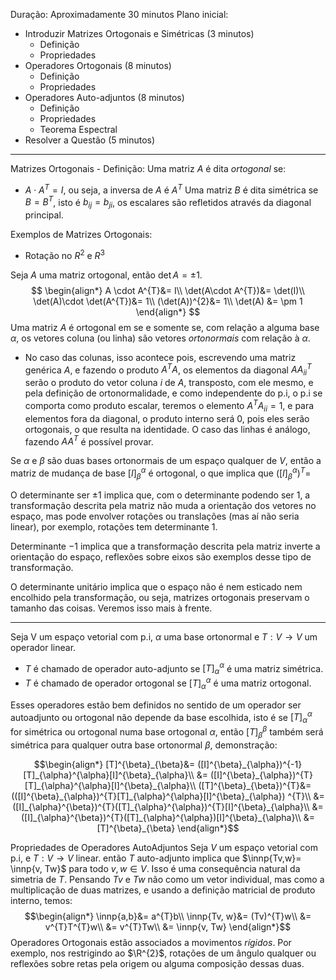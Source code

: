 Duração: Aproximadamente $30$ minutos
Plano inicial:
- Introduzir Matrizes Ortogonais e Simétricas (3 minutos)
	- Definição
	- Propriedades
- Operadores Ortogonais (8 minutos)
	- Definição
	- Propriedades
- Operadores Auto-adjuntos (8 minutos)
	- Definição
	- Propriedades
	- Teorema Espectral 
- Resolver a Questão (5 minutos)
___
Matrizes Ortogonais - Definição:
Uma matriz $A$ é dita *ortogonal* se:
- $A \cdot A^{T}=I$, ou seja, a inversa de $A$ é $A^{T}$
Uma matriz $B$ é dita simétrica se $B = B^{T}$, isto é $b_{ij}=b_{ji}$, os escalares são refletidos através da diagonal principal.

Exemplos de Matrizes Ortogonais:
- Rotação no $R^{2}$ e $R^{3}$

Seja $A$ uma matriz ortogonal, então $\det{A} = \pm 1$.
$$
\begin{align*}
A \cdot A^{T}&= I\\
\det(A\cdot A^{T})&= \det(I)\\
\det(A)\cdot \det(A^{T})&= 1\\
(\det(A))^{2}&= 1\\
\det(A) &= \pm 1
\end{align*}
$$
Uma matriz $A$ é ortogonal em se e somente se, com relação a alguma base $\alpha$, os vetores coluna (ou linha) são vetores *ortonormais* com relação à $\alpha$.
- No caso das colunas, isso acontece pois, escrevendo uma matriz genérica $A$, e fazendo o produto $A^{T}A$, os elementos da diagonal $AA^{T}_{ii}$ serão o produto do vetor coluna $i$ de $A$, transposto, com ele mesmo, e pela definição de ortonormalidade, e como independente do p.i, o p.i se comporta como produto escalar, teremos o elemento $A^{T}A_{ii}= 1$, e para elementos fora da diagonal, o produto interno será $0$, pois eles serão ortogonais, o que resulta na identidade. O caso das linhas é análogo, fazendo $AA^{T}$ é possível provar.

Se $\alpha$ e $\beta$ são duas bases ortonormais de um espaço qualquer de $V$, então a matriz de mudança de base $[I]^{\alpha}_{\beta}$ é ortogonal, o que implica que $([I]^{\alpha}_{\beta})^{T}=$

O determinante ser $\pm 1$ implica que, com o determinante podendo ser $1$, a transformação descrita pela matriz não muda a orientação dos vetores no espaço, mas pode envolver rotações ou translações (mas aí não seria linear), por exemplo, rotações tem determinante $1$.

Determinante $-1$ implica que a transformação descrita pela matriz inverte a orientação do espaço, reflexões sobre eixos são exemplos desse tipo de transformação.

O determinante unitário implica que o espaço não é nem esticado nem encolhido pela transformação, ou seja, matrizes ortogonais preservam o tamanho das coisas. Veremos isso mais à frente.

____
Seja V um espaço vetorial com p.i, $\alpha$ uma base ortonormal e $T:V \rightarrow V$ um operador linear.
- $T$ é chamado de operador auto-adjunto se $[T]^{\alpha}_{\alpha}$ é uma matriz simétrica.
- $T$ é chamado de operador ortogonal se $[T]^{\alpha}_{\alpha}$ é uma matriz ortogonal.

Esses operadores estão bem definidos no sentido de um operador ser autoadjunto ou ortogonal não depende da base escolhida, isto é se $[T]_{\alpha}^{\alpha}$ for simétrica ou ortogonal numa base ortogonal $\alpha$, então $[T]^{\beta}_{\beta}$ também será simétrica para qualquer outra base ortonormal $\beta$, demonstração:

$$\begin{align*}
[T]^{\beta}_{\beta}&= ([I]^{\beta}_{\alpha})^{-1}[T]_{\alpha}^{\alpha}[I]^{\beta}_{\alpha}\\
&= ([I]^{\beta}_{\alpha})^{T}[T]_{\alpha}^{\alpha}[I]^{\beta}_{\alpha}\\
([T]^{\beta}_{\beta})^{T}&=(([I]^{\beta}_{\alpha})^{T}[T]_{\alpha}^{\alpha}[I]^{\beta}_{\alpha}) ^{T}\\
&= ([I]_{\alpha}^{\beta})^{T}([T]_{\alpha}^{\alpha})^{T}[I]^{\beta}_{\alpha}\\
&= ([I]_{\alpha}^{\beta})^{T}([T]_{\alpha}^{\alpha})[I]^{\beta}_{\alpha}\\
&= [T]^{\beta}_{\beta}
\end{align*}$$

Propriedades de Operadores AutoAdjuntos
Seja $V$ um espaço vetorial com p.i, e $T:V \rightarrow V$ linear. então $T$ auto-adjunto implica que $\innp{Tv,w}= \innp{v, Tw}$ para todo $v,w \in V$. Isso é uma consequência natural da simetria de $T$.
Pensando $Tv$ e $Tw$ não como um vetor individual, mas como a multiplicação de duas matrizes, e usando a definição matricial de produto interno, temos:
$$\begin{align*}
\innp{a,b}&= a^{T}b\\
\innp{Tv, w}&= (Tv)^{T}w\\
&= v^{T}T^{T}w\\
&= v^{T}Tw\\
&= \innp{v, Tw}
\end{align*}$$
Operadores Ortogonais estão associados a movimentos _rígidos_. Por exemplo, nos restrigindo ao $\R^{2}$, rotações de um ângulo qualquer ou reflexões sobre retas pela origem ou alguma composição dessas duas. 
